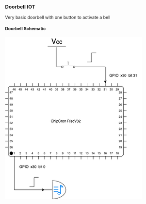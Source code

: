 ### Doorbell IOT
Very basic doorbell with one button to activate a bell

#### Doorbell Schematic
![image](../../images/riscv_doorbell.png)
